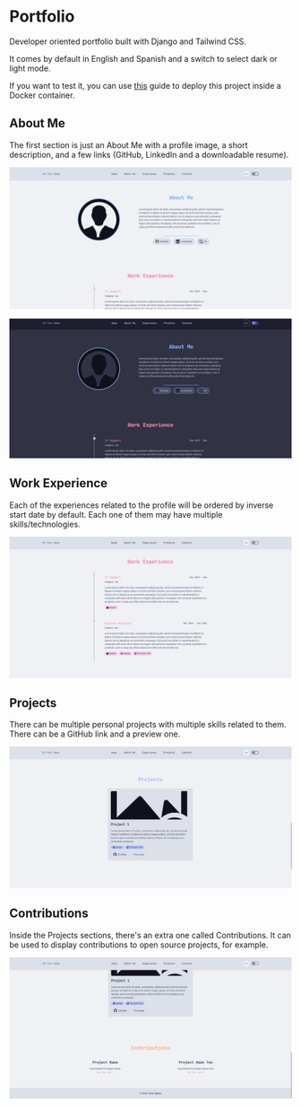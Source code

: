 # Portfolio

Developer oriented portfolio built with Django and Tailwind CSS.

It comes by default in English and Spanish and a switch to select dark or light mode.

If you want to test it, you can use [this](https://github.com/caferven/django-docker-utils) guide to deploy this project inside a Docker container.


## About Me

The first section is just an About Me with a profile image, a short description, and a few links (GitHub, LinkedIn and a downloadable resume).

![light mode about](https://github.com/caferven/portfolio/blob/main/readme/light-mode-about-me.png)

![dark mode about](https://github.com/caferven/portfolio/blob/main/readme/dark-mode-about-me.png)


## Work Experience

Each of the experiences related to the profile will be ordered by inverse start date by default. Each one of them may have multiple skills/technologies.

![work experiences](https://github.com/caferven/portfolio/blob/main/readme/work-experience.png)


## Projects

There can be multiple personal projects with multiple skills related to them. There can be a GitHub link and a preview one.

![projects](https://github.com/caferven/portfolio/blob/main/readme/projects.png)


## Contributions

Inside the Projects sections, there's an extra one called Contributions. It can be used to display contributions to open source projects, for example.

![contributions](https://github.com/caferven/portfolio/blob/main/readme/contributions.png)
